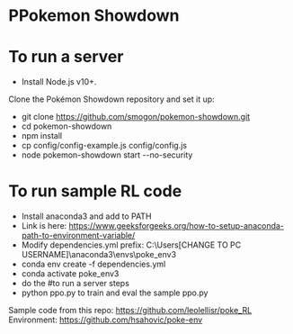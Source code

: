 # PPokemon Showdown

# To run a server
- Install Node.js v10+.

Clone the Pokémon Showdown repository and set it up:

- git clone https://github.com/smogon/pokemon-showdown.git
- cd pokemon-showdown
- npm install
- cp config/config-example.js config/config.js
- node pokemon-showdown start --no-security

# To run sample RL code
- Install anaconda3 and add to PATH
- Link is here: https://www.geeksforgeeks.org/how-to-setup-anaconda-path-to-environment-variable/
- Modify dependencies.yml prefix: C:\Users\[CHANGE TO PC USERNAME]\anaconda3\envs\poke_env3
- conda env create -f dependencies.yml
- conda activate poke_env3
- do the #to run a server steps
- python ppo.py to train and eval the sample ppo.py 

Sample code from this repo: https://github.com/leolellisr/poke_RL
Environment: https://github.com/hsahovic/poke-env
